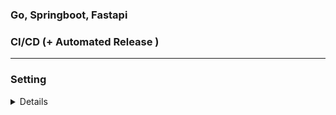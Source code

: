 ### Go, Springboot, Fastapi

### CI/CD (+ Automated Release )






---


### Setting
<details>

### MySQL / MongoDB with Docker
window 환경
```

docker run -d --name mysql-container -e MYSQL_ROOT_PASSWORD=rootpw -e MYSQL_DATABASE=testdb -p 3306:3306 mysql:8

docker run -d --name mongo-container -e MONGO_INITDB_ROOT_USERNAME=admin -e MONGO_INITDB_ROOT_PASSWORD=adminpw -p 27017:27017 mongo:6


docker exec -it mysql-container mysql -u root -p


docker exec -it mongo-container mongosh -u admin -p adminpw --authenticationDatabase admin


```


### MySQL
```
MYSQL_USER=root
MYSQL_PASSWORD=123qwe
MYSQL_HOST=localhost
MYSQL_PORT=3306
MYSQL_DB=testdb

```

db / 테이블생성
```
CREATE DATABASE IF NOT EXISTS testdb;
USE testdb;

CREATE TABLE users (
    id INT AUTO_INCREMENT PRIMARY KEY,
    name VARCHAR(50),
    email VARCHAR(50) UNIQUE
);
```



더미데이터

```sql
INSERT INTO users (name, email) VALUES
('Alice', 'alice@example.com'),
('Bob', 'bob@example.com'),
('Charlie', 'charlie@example.com');
```

### MongoDB

docker로 설치

```
use testdb
db.createCollection("users")


show dbs              // testdb가 실제로 생겼는지 확인
show collections      // users 컬렉션이 보이는지 확인




db.users.find().pretty()
```


더미테이터

```
db.users.insertMany([
  { name: 'Bob', email: 'bob@example.com' },
  { name: 'Charlie', email: 'charlie@example.com' },
  { name: 'dd', email: 'ddd' },
  { name: 'Eve', email: 'eve@example.com' },
  { name: 'Frank', email: 'frank@example.com' },
  { name: 'Grace', email: 'grace@example.com' },
  { name: 'Hank', email: 'hank@example.com' },
  { name: 'Ivy', email: 'ivy@example.com' },
  { name: 'Jack', email: 'jack@example.com' }
])

```

### 실행

1. 가상환경생성 `python3 -m venv venv`

2. mac: `source venv/bin/activate`  Windows일 경우: `.\venv\Scripts\Activate.ps1`

3. pip install -r requirements.txt

4. uvicorn main:app --reload

</details>
